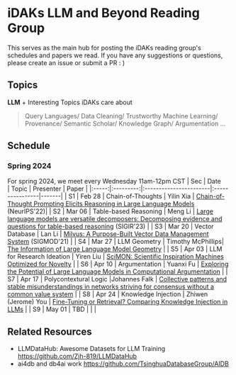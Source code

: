 # iDAKs LLM and Beyond Reading Group
This serves as the main hub for posting the iDAKs reading group's schedules and papers we read. If you have any suggestions or questions, please create an issue or submit a PR : )

## Topics
**LLM** + Interesting Topics iDAKs care about<br>
> Query Languages/ Data Cleaning/ Trustworthy Machine Learning/ Provenance/ Semantic Scholar/ Knowledge Graph/ Argumentation …

## Schedule
### Spring 2024
For spring 2024, we meet every Wednesday 11am-12pm CST
| Sec | Date&nbsp;&nbsp;&nbsp;&nbsp;&nbsp;    | Topic                 | Presenter       | Paper |
|:-----:|:---------:|:-----------------------|:----------------|-------|
| S1  | Feb 28  | Chain-of-Thoughts     | Yilin Xia       | [Chain-of-Thought Prompting Elicits Reasoning in Large Language Models](https://proceedings.neurips.cc/paper_files/paper/2022/file/9d5609613524ecf4f15af0f7b31abca4-Paper-Conference.pdf) (NeurIPS'22)|<!---end--->
| S2  | Mar 06  | Table-based Reasoning | Meng Li         | [Large language models are versatile decomposers: Decomposing evidence and questions for table-based reasoning](https://arxiv.org/pdf/2301.13808.pdf) (SIGIR'23) |  <!---end--->
| S3  | Mar 20  | Vector Database       | Lan Li          | [Milvus: A Purpose-Built Vector Data Management System](https://dl-acm-org.proxy2.library.illinois.edu/doi/10.1145/3448016.3457550) (SIGMOD'21)       | <!---end--->
| S4  | Mar 27  | LLM Geometry          | Timothy McPhillips| [The Information of Large Language Model Geometry](https://arxiv.org/abs/2402.03471)  | <!---end--->
| S5  | Apr 03  | LLM for Research Ideation | Yiren Liu   | [SciMON: Scientific Inspiration Machines Optimized for Novelty](https://arxiv.org/abs/2305.14259)          |<!---end--->
| S6  | Apr 10  | Argumentation        | Yuanxi Fu       | [Exploring the Potential of Large Language Models in Computational Argumentation](https://arxiv.org/abs/2311.09022)               |<!---end--->
| S7  | Apr 17  | Polycontextural Logic                  |Johannes Falk           | [Collective patterns and stable misunderstandings in networks striving for consensus without a common value system](https://www.nature.com/articles/s41598-022-06880-7)      |<!---end--->
| S8  | Apr 24  | Knowledge Injection  | Zhiwen (Jerome) You   | [Fine-Tuning or Retrieval? Comparing Knowledge Injection in LLMs](https://arxiv.org/abs/2312.05934)      |<!---end--->
| S9  | May 01  | TBD                  |                |       |<!---end--->



## Related Resources
- LLMDataHub: Awesome Datasets for LLM Training https://github.com/Zjh-819/LLMDataHub
- ai4db and db4ai work https://github.com/TsinghuaDatabaseGroup/AIDB 
